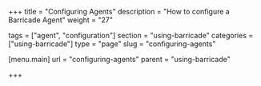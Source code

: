 +++
title = "Configuring Agents"
description = "How to configure a Barricade Agent"
weight = "27"

tags = ["agent", "configuration"]
section = "using-barricade"
categories = ["using-barricade"]
type = "page"
slug = "configuring-agents"

[menu.main]
    url = "configuring-agents"
    parent = "using-barricade"

+++